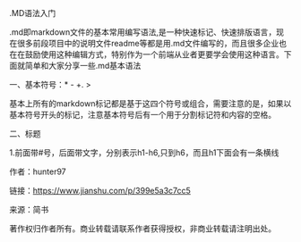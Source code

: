 .MD语法入门

.md即markdown文件的基本常用编写语法,是一种快速标记、快速排版语言，现在很多前段项目中的说明文件readme等都是用.md文件编写的，而且很多企业也在在鼓励使用这种编辑方式，特别作为一个前端从业者更要学会使用这种语言。下面就简单和大家分享一些.md基本语法

一、基本符号：* - +. >

基本上所有的markdown标记都是基于这四个符号或组合，需要注意的是，如果以基本符号开头的标记，注意基本符号后有一个用于分割标记符和内容的空格。

二、标题

1.前面带#号，后面带文字，分别表示h1-h6,只到h6，而且h1下面会有一条横线

作者：hunter97

链接：https://www.jianshu.com/p/399e5a3c7cc5

来源：简书

著作权归作者所有。商业转载请联系作者获得授权，非商业转载请注明出处。
